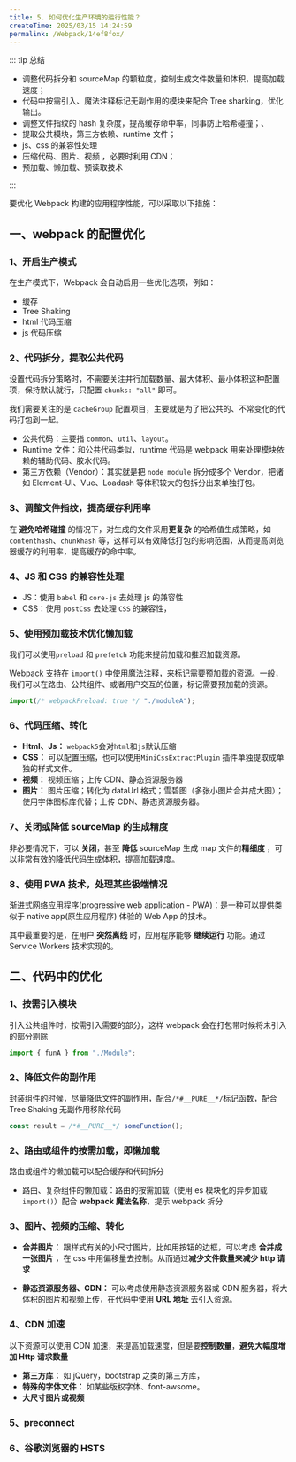 ```yaml
---
title: 5. 如何优化生产环境的运行性能？
createTime: 2025/03/15 14:24:59
permalink: /Webpack/14ef8fox/
---
```


::: tip 总结

- 调整代码拆分和 sourceMap 的颗粒度，控制生成文件数量和体积，提高加载速度；
- 代码中按需引入、魔法注释标记无副作用的模块来配合 Tree sharking，优化输出。
- 调整文件指纹的 hash 复杂度，提高缓存命中率，同事防止哈希碰撞；、
- 提取公共模块，第三方依赖、runtime 文件；
- js、css 的兼容性处理
- 压缩代码、图片、视频 ，必要时利用 CDN；
- 预加载、懒加载、预读取技术

:::

要优化 Webpack 构建的应用程序性能，可以采取以下措施：

## 一、webpack 的配置优化

### 1、开启生产模式

在生产模式下，Webpack 会自动启用一些优化选项，例如：

- 缓存
- Tree Shaking
- html 代码压缩
- js 代码压缩

### 2、代码拆分，提取公共代码

设置代码拆分策略时，不需要关注并行加载数量、最大体积、最小体积这种配置项，保持默认就行，只配置 `chunks: "all"` 即可。

我们需要关注的是 `cacheGroup` 配置项目，主要就是为了把公共的、不常变化的代码打包到一起。

- 公共代码：主要指 `common`、`util`、`layout`。
- Runtime 文件：和公共代码类似，runtime 代码是 webpack 用来处理模块依赖的辅助代码、胶水代码。
- 第三方依赖（Vendor）：其实就是把 `node_module` 拆分成多个 Vendor，把诸如 Element-UI、Vue、Loadash 等体积较大的包拆分出来单独打包。

### 3、调整文件指纹，提高缓存利用率

在 **避免哈希碰撞** 的情况下，对生成的文件采用**更复杂** 的哈希值生成策略，如 `contenthash`、`chunkhash` 等，这样可以有效降低打包的影响范围，从而提高浏览器缓存的利用率，提高缓存的命中率。

### 4、JS 和 CSS 的兼容性处理

- JS：使用 `babel` 和 `core-js` 去处理 js 的兼容性
- CSS：使用 `postCss` 去处理 `CSS` 的兼容性，

### 5、使用预加载技术优化懒加载

我们可以使用`preload` 和 `prefetch` 功能来提前加载和推迟加载资源。

Webpack 支持在 `import()` 中使用魔法注释，来标记需要预加载的资源。一般，我们可以在路由、公共组件、或者用户交互的位置，标记需要预加载的资源。

```js
import(/* webpackPreload: true */ "./moduleA");
```

### 6、代码压缩、转化

- **Html、Js：** `webpack5`会对`html`和`js`默认压缩
- **CSS：** 可以配置压缩，也可以使用`MiniCssExtractPlugin` 插件单独提取成单独的样式文件。
- **视频：** 视频压缩；上传 CDN、静态资源服务器
- **图片：** 图片压缩；转化为 dataUrl 格式；雪碧图（多张小图片合并成大图）；使用字体图标库代替；上传 CDN、静态资源服务器。

### 7、关闭或降低 sourceMap 的生成精度

非必要情况下，可以 **关闭**，甚至 **降低** sourceMap 生成 map 文件的**精细度** ，可以非常有效的降低代码生成体积，提高加载速度。

### 8、使用 PWA 技术，处理某些极端情况

渐进式网络应用程序(progressive web application - PWA)：是一种可以提供类似于 native app(原生应用程序) 体验的 Web App 的技术。

其中最重要的是，在用户 **突然离线** 时，应用程序能够 **继续运行** 功能。通过 Service Workers 技术实现的。

## 二、代码中的优化

### 1、按需引入模块

引入公共组件时，按需引入需要的部分，这样 webpack 会在打包带时候将未引入的部分剔除

```js
import { funA } from "./Module";
```

### 2、降低文件的副作用

封装组件的时候，尽量降低文件的副作用，配合`/*#__PURE__*/`标记函数，配合 Tree Shaking 无副作用移除代码

```js
const result = /*#__PURE__*/ someFunction();
```

### 2、路由或组件的按需加载，即懒加载

路由或组件的懒加载可以配合缓存和代码拆分

- 路由、复杂组件的懒加载：路由的按需加载（使用 es 模块化的异步加载 `import()`）配合 **webpack 魔法名称**，提示 webpack 拆分

### 3、图片、视频的压缩、转化

- **合并图片：** 跟样式有关的小尺寸图片，比如用按钮的边框，可以考虑 **合并成一张图片** ，在 css 中用偏移量去控制。从而通过**减少文件数量来减少 http 请求**

- **静态资源服务器、CDN：** 可以考虑使用静态资源服务器或 CDN 服务器，将大体积的图片和视频上传，在代码中使用 **URL 地址** 去引入资源。

### 4、CDN 加速

以下资源可以使用 CDN 加速，来提高加载速度，但是要**控制数量**，**避免大幅度增加 Http 请求数量**

- **第三方库：** 如 jQuery，bootstrap 之类的第三方库，
- **特殊的字体文件：** 如某些版权字体、font-awsome。
- **大尺寸图片或视频**

### 5、preconnect

### 6、谷歌浏览器的 HSTS
